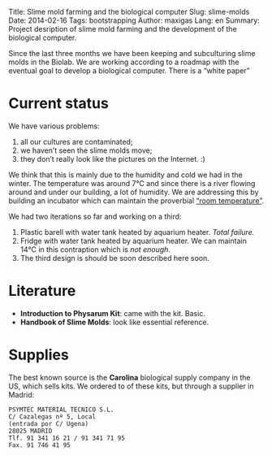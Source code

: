 Title: Slime mold farming and the biological computer
Slug: slime-molds
Date: 2014-02-16
Tags: bootstrapping
Author: maxigas
Lang: en
Summary: Project desription of slime mold farming and the development of the biological computer.

Since the last three months we have been keeping and subculturing slime molds in the Biolab.  We are working according to a roadmap with the eventual goal to develop a biological computer.  There is a “white paper”

# Current status

We have various problems:

 1. all our cultures are contaminated;
 2. we haven’t seen the slime molds move;
 3. they don’t really look like the pictures on the Internet. :)

We think that this is mainly due to the humidity and cold we had in the winter.  The temperature was around 7℃ and since there is a river flowing around and under our building, a lot of humidity.  We are addressing this by building an incubator which can maintain the proverbial [“room temperature”].

We had two iterations so far and working on a third:

 1. Plastic barell with water tank heated by aquarium heater.  *Total failure.*
 2. Fridge with water tank heated by aquarium heater.  We can maintain 14℃ in this contraption which is *not enough*.
 3. The third design is should be soon described here soon.

[“room temperature”]: http://en.wikipedia.org/wiki/Room_temperature

# Literature

 * **Introduction to Physarum Kit**: came with the kit.  Basic.
 * **Handbook of Slime Molds**: look like essential reference.

# Supplies

The best known source is the **Carolina** biological supply company in the US, which sells kits.  We ordered to of these kits, but through a supplier in Madrid:

    PSYMTEC MATERIAL TECNICO S.L.
    C/ Cazalegas nº 5, Local
    (entrada por C/ Ugena)
    28025 MADRID
    Tlf. 91 341 16 21 / 91 341 71 95
    Fax. 91 746 41 95
